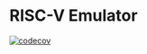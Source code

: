 # RISC-V Emulator

[![codecov](https://codecov.io/gh/johnrscott/riscvemu/graph/badge.svg?token=JQM99J4GKB)](https://codecov.io/gh/johnrscott/riscvemu)
